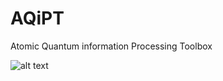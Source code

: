 # AQiPT
Atomic Quantum information Processing Toolbox

![alt text](https://static.wixstatic.com/media/42c521_bbcac1847d1a46739c6ccb446a2be592~mv2.png/v1/fill/w_490,h_189,al_c,q_85,usm_0.66_1.00_0.01/20210730_website_header.webp)

